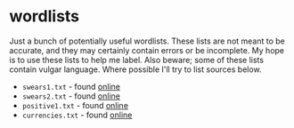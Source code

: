 # wordlists

Just a bunch of potentially useful wordlists. These lists are not meant to be accurate, and they may certainly contain errors or be incomplete. My hope is to use these lists to help me label. Also beware; some of these lists contain vulgar language. Where possible I'll try to list sources below. 

- `swears1.txt` - found [online](https://data.world/natereed/banned-words-list/workspace/file?filename=swearWords.txt)
- `swears2.txt` - found [online](https://www.cs.cmu.edu/~biglou/resources/bad-words.txt)
- `positive1.txt` - found [online](https://www.vocabulary.com/lists/179734)
- `currencies.txt` - found [online](https://www.nltk.org/api/nltk.corpus.reader.wordlist.html#nltk.corpus.reader.wordlist.UnicharsCorpusReader)
